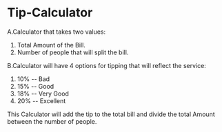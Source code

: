 # Tip-Calculator

A.Calculator that takes two values:
1. Total Amount of the Bill.
2. Number of people that will split the bill.

B.Calculator will have 4 options for tipping that will reflect the service:
1. 10% -- Bad
2. 15% -- Good
3. 18% -- Very Good
4. 20% -- Excellent



This Calculator will add the tip to the total bill and divide the total Amount between the number of people.
